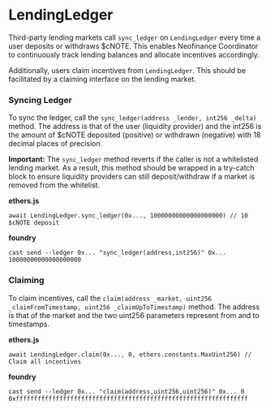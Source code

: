 # LendingLedger

Third-party lending markets call `sync_ledger` on `LendingLedger` every time a user deposits or withdraws $cNOTE. This enables Neofinance Coordinator to continuously track lending balances and allocate incentives accordingly.

Additionally, users claim incentives from `LendingLedger`. This should be facilitated by a claiming interface on the lending market.

### Syncing Ledger <a href="#syncing-ledger" id="syncing-ledger"></a>

To sync the ledger, call the `sync_ledger(address _lender, int256 _delta)` method. The address is that of the user (liquidity provider) and the int256 is the amount of $cNOTE deposited (positive) or withdrawn (negative) with 18 decimal places of precision.

**Important:** The `sync_ledger` method reverts if the caller is not a whitelisted lending market. As a result, this method should be wrapped in a try-catch block to ensure liquidity providers can still deposit/withdraw if a market is removed from the whitelist.

**ethers.js**

```
await LendingLedger.sync_ledger(0x..., 10000000000000000000) // 10 $cNOTE deposit
```

**foundry**

```
cast send --ledger 0x... "sync_ledger(address,int256)" 0x... 10000000000000000000
```

### Claiming <a href="#claiming" id="claiming"></a>

To claim incentives, call the `claim(address _market, uint256 _claimFromTimestamp, uint256 _claimUpToTimestamp)` method. The address is that of the market and the two uint256 parameters represent from and to timestamps.

**ethers.js**

```
await LendingLedger.claim(0x..., 0, ethers.constants.MaxUint256) // Claim all incentives
```

**foundry**

```
cast send --ledger 0x... "claim(address,uint256,uint256)" 0x... 0 0xffffffffffffffffffffffffffffffffffffffffffffffffffffffffffffffff
```
